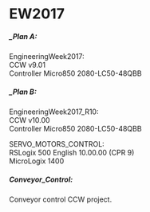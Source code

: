 # EW2017

##### _Plan A:
EngineeringWeek2017:  
CCW v9.01  
Controller Micro850 2080-LC50-48QBB

##### _Plan B:
EngineeringWeek2017_R10:  
CCW v10.00  
Controller Micro850 2080-LC50-48QBB  

SERVO_MOTORS_CONTROL:  
RSLogix 500 English 10.00.00 (CPR 9)  
MicroLogix 1400

##### Conveyor_Control:
Conveyor control CCW project.
